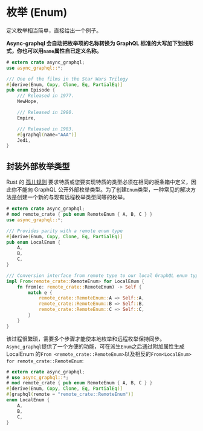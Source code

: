 # 枚举 (Enum)

定义枚举相当简单，直接给出一个例子。

**Async-graphql 会自动把枚举项的名称转换为 GraphQL 标准的大写加下划线形式，你也可以用`name`属性自已定义名称。**

```rust
# extern crate async_graphql;
use async_graphql::*;

/// One of the films in the Star Wars Trilogy
#[derive(Enum, Copy, Clone, Eq, PartialEq)]
pub enum Episode {
    /// Released in 1977.
    NewHope,

    /// Released in 1980.
    Empire,

    /// Released in 1983.
    #[graphql(name="AAA")]
    Jedi,
}
```

## 封装外部枚举类型

Rust 的 [孤儿规则](https://doc.rust-lang.org/book/traits.html#rules-for-implementing-traits) 要求特质或您要实现特质的类型必须在相同的板条箱中定义，因此你不能向 GraphQL 公开外部枚举类型。为了创建`Enum`类型，一种常见的解决方法是创建一个新的与现有远程枚举类型同等的枚举。

```rust
# extern crate async_graphql;
# mod remote_crate { pub enum RemoteEnum { A, B, C } }
use async_graphql::*;

/// Provides parity with a remote enum type
#[derive(Enum, Copy, Clone, Eq, PartialEq)]
pub enum LocalEnum {
    A,
    B,
    C,
}

/// Conversion interface from remote type to our local GraphQL enum type
impl From<remote_crate::RemoteEnum> for LocalEnum {
    fn from(e: remote_crate::RemoteEnum) -> Self {
        match e {
            remote_crate::RemoteEnum::A => Self::A,
            remote_crate::RemoteEnum::B => Self::B,
            remote_crate::RemoteEnum::C => Self::C,
        }
    }
}
```

该过程很繁琐，需要多个步骤才能使本地枚举和远程枚举保持同步。`Async_graphql`提供了一个方便的功能，可在派生`Enum`之后通过附加属性生成 LocalEnum 的`From <remote_crate::RemoteEnum>`以及相反的`From<LocalEnum> for remote_crate::RemoteEnum`:

```rust
# extern crate async_graphql;
# use async_graphql::*;
# mod remote_crate { pub enum RemoteEnum { A, B, C } }
#[derive(Enum, Copy, Clone, Eq, PartialEq)]
#[graphql(remote = "remote_crate::RemoteEnum")]
enum LocalEnum {
    A,
    B,
    C,
}
```
